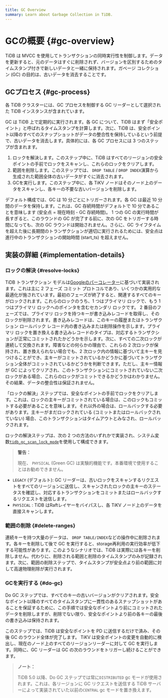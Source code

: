 ```yaml
---
title: GC Overview
summary: Learn about Garbage Collection in TiDB.
---
```


# GCの概要 {#gc-overview}

TiDB は MVCC を使用してトランザクションの同時実行性を制御します。データを更新すると、元のデータはすぐに削除されず、バージョンを区別するためのタイムスタンプ付きで新しいデータと一緒に保持されます。ガベージ コレクション (GC) の目的は、古いデータを消去することです。

## GCプロセス {#gc-process}

各 TiDB クラスターには、GC プロセスを制御する GC リーダーとして選択された TiDB インスタンスが含まれています。

GC は TiDB 上で定期的に実行されます。各 GC について、TiDB はまず「安全ポイント」と呼ばれるタイムスタンプを計算します。次に、TiDB は、安全ポイント以降のすべてのスナップショットがデータの整合性を保持しているという前提で、古いデータを消去します。具体的には、各 GC プロセスには 3 つのステップが含まれます。

1.  ロックを解決します。このステップ中に、TiDB はすべてのリージョンの安全ポイントの手前でロックをスキャンし、これらのロックをクリアします。
2.  範囲を削除します。このステップでは、 `DROP TABLE` / `DROP INDEX`演算から生成された範囲全体の古いデータがすぐに消去されます。
3.  GCを実行します。このステップ中に、各 TiKV ノードはそのノード上のデータをスキャンし、各キーの不要な古いバージョンを削除します。

デフォルト構成では、GC は 10 分ごとにトリガーされます。各 GC は最近 10 分間のデータを保持します。これは、GC 存続時間がデフォルトで 10 分であることを意味します (安全点 = 現在時刻 - GC 存続時間)。 1 つの GC の実行時間が長すぎると、このラウンドの GC が完了する前に、次の GC をトリガーする時間になっても、次の GC ラウンドは開始されません。さらに、GC ライフタイムを超えた後に長期間のトランザクションが適切に実行されるためには、安全点は進行中のトランザクションの開始時間 (start_ts) を超えません。

## 実装の詳細 {#implementation-details}

### ロックの解決 {#resolve-locks}

TiDB トランザクション モデルは[Googleのパーコレーター](https://ai.google/research/pubs/pub36726)に基づいて実装されます。これは主に 2 フェーズ コミット プロトコルであり、いくつかの実用的な最適化が施されています。最初のフェーズが終了すると、関連するすべてのキーがロックされます。これらのロックのうち、1 つはプライマリ ロックで、もう 1 つはプライマリ ロックへのポインタを含むセカンダリ ロックです。 2 番目のフェーズでは、プライマリ ロックを持つキーが書き込みレコードを取得し、そのロックが削除されます。書き込みレコードは、このキーの履歴またはトランザクション ロールバック レコード内の書き込みまたは削除操作を示します。プライマリ ロックを置き換える書き込みレコードのタイプは、対応するトランザクションが正常にコミットされたかどうかを示します。次に、すべての二次ロックが連続して交換されます。障害などの何らかの理由で、これらの 2 次ロックが保持され、置き換えられない場合でも、2 次ロック内の情報に基づいて主キーを見つけることができ、主キーがコミットされているかどうかに基づいてトランザクション全体がコミットされているかどうかを判断できます。ただし、主キー情報が GC によってクリアされ、このトランザクションにコミットされていない二次ロックがある場合、これらのロックがコミットできるかどうかはわかりません。その結果、データの整合性は保証されません。

「ロックの解決」ステップでは、安全なポイントの手前でロックをクリアします。これは、ロックの主キーがコミットされている場合は、このロックもコミットする必要があることを意味します。それ以外の場合は、ロールバックする必要があります。主キーがまだロックされている (コミットまたはロールバックされていない) 場合、このトランザクションはタイムアウトとみなされ、ロールバックされます。

ロックの解決ステップは、次の 2 つの方法のいずれかで実装され、システム変数[`tidb_gc_scan_lock_mode`](/system-variables.md#tidb_gc_scan_lock_mode-new-in-v50)を使用して構成できます。

> **警告：**
>
> 現在、 `PHYSICAL` (Green GC) は実験的機能です。本番環境で使用することはお勧めできません。

-   `LEGACY` (デフォルト): GC リーダーは、古いロックをスキャンするリクエストをすべてのリージョンに送信し、スキャンされたロックの主キーのステータスを確認し、対応するトランザクションをコミットまたはロールバックするリクエストを送信します。
-   `PHYSICAL` : TiDB はRaftレイヤーをバイパスし、各 TiKV ノード上のデータを直接スキャンします。

### 範囲の削除 {#delete-ranges}

連続キーを持つ大量のデータは、 `DROP TABLE/INDEX`などの操作中に削除されます。各キーを削除して後で GC を実行すると、storage再利用の実行効率が低下する可能性があります。このようなシナリオでは、TiDB は実際には各キーを削除しません。代わりに、削除される範囲と削除のタイムスタンプのみが記録されます。次に、範囲の削除ステップで、タイムスタンプが安全点より前の範囲に対して高速物理削除が実行されます。

### GCを実行する {#do-gc}

Do GC ステップでは、すべてのキーの古いバージョンがクリアされます。安全なポイント以降のすべてのタイムスタンプに一貫性のあるスナップショットがあることを保証するために、この手順では安全なポイントより前にコミットされたデータを削除しますが、削除でない限り、安全なポイントより前の各キーの最後の書き込みは保持されます。

このステップでは、TiDB は安全なポイントを PD に送信するだけで済み、その後 GC のラウンド全体が完了します。 TiKV は安全ポイントの変更を自動的に検出し、現在のノード上のすべてのリージョンリーダーに対して GC を実行します。同時に、GC リーダーは GC の次のラウンドをトリガーし続けることができます。

> **ノート：**
>
> TiDB 5.0 以降、Do GC ステップでは常に`DISTRIBUTED` gc モードが使用されます。これは、各リージョンに GC リクエストを送信する TiDB サーバーによって実装されていた以前の`CENTRAL` gc モードを置き換えます。
